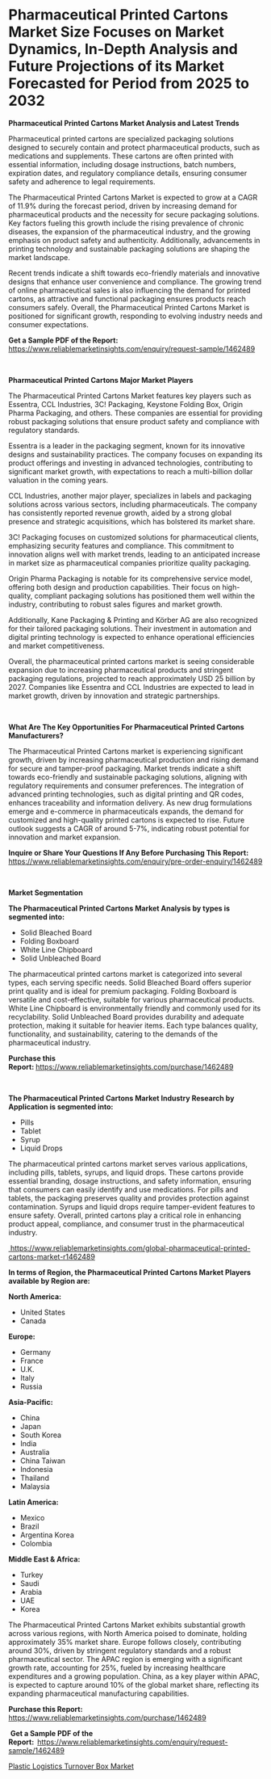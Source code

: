 <p><h1>Pharmaceutical Printed Cartons Market Size Focuses on Market Dynamics, In-Depth Analysis and Future Projections of its Market Forecasted for Period from 2025 to 2032</h1></p><p><strong>Pharmaceutical Printed Cartons Market Analysis and Latest Trends</strong></p>
<p><p>Pharmaceutical printed cartons are specialized packaging solutions designed to securely contain and protect pharmaceutical products, such as medications and supplements. These cartons are often printed with essential information, including dosage instructions, batch numbers, expiration dates, and regulatory compliance details, ensuring consumer safety and adherence to legal requirements. </p><p>The Pharmaceutical Printed Cartons Market is expected to grow at a CAGR of 11.9% during the forecast period, driven by increasing demand for pharmaceutical products and the necessity for secure packaging solutions. Key factors fueling this growth include the rising prevalence of chronic diseases, the expansion of the pharmaceutical industry, and the growing emphasis on product safety and authenticity. Additionally, advancements in printing technology and sustainable packaging solutions are shaping the market landscape. </p><p>Recent trends indicate a shift towards eco-friendly materials and innovative designs that enhance user convenience and compliance. The growing trend of online pharmaceutical sales is also influencing the demand for printed cartons, as attractive and functional packaging ensures products reach consumers safely. Overall, the Pharmaceutical Printed Cartons Market is positioned for significant growth, responding to evolving industry needs and consumer expectations.</p></p>
<p><strong>Get a Sample PDF of the Report:&nbsp;</strong> <a href="https://www.reliablemarketinsights.com/enquiry/request-sample/1462489?utm_campaign=2538&utm_medium=2&utm_source=Github&utm_content=ia&utm_term=08032025&utm_id=pharmaceutical-printed-cartons">https://www.reliablemarketinsights.com/enquiry/request-sample/1462489</a></p>
<p>&nbsp;</p>
<p><strong>Pharmaceutical Printed Cartons Major Market Players</strong></p>
<p><p>The Pharmaceutical Printed Cartons Market features key players such as Essentra, CCL Industries, 3C! Packaging, Keystone Folding Box, Origin Pharma Packaging, and others. These companies are essential for providing robust packaging solutions that ensure product safety and compliance with regulatory standards.</p><p>Essentra is a leader in the packaging segment, known for its innovative designs and sustainability practices. The company focuses on expanding its product offerings and investing in advanced technologies, contributing to significant market growth, with expectations to reach a multi-billion dollar valuation in the coming years.</p><p>CCL Industries, another major player, specializes in labels and packaging solutions across various sectors, including pharmaceuticals. The company has consistently reported revenue growth, aided by a strong global presence and strategic acquisitions, which has bolstered its market share.</p><p>3C! Packaging focuses on customized solutions for pharmaceutical clients, emphasizing security features and compliance. This commitment to innovation aligns well with market trends, leading to an anticipated increase in market size as pharmaceutical companies prioritize quality packaging.</p><p>Origin Pharma Packaging is notable for its comprehensive service model, offering both design and production capabilities. Their focus on high-quality, compliant packaging solutions has positioned them well within the industry, contributing to robust sales figures and market growth.</p><p>Additionally, Kane Packaging & Printing and Körber AG are also recognized for their tailored packaging solutions. Their investment in automation and digital printing technology is expected to enhance operational efficiencies and market competitiveness.</p><p>Overall, the pharmaceutical printed cartons market is seeing considerable expansion due to increasing pharmaceutical products and stringent packaging regulations, projected to reach approximately USD 25 billion by 2027. Companies like Essentra and CCL Industries are expected to lead in market growth, driven by innovation and strategic partnerships.</p></p>
<p>&nbsp;</p>
<p><strong>What Are The Key Opportunities For Pharmaceutical Printed Cartons Manufacturers?</strong></p>
<p><p>The Pharmaceutical Printed Cartons market is experiencing significant growth, driven by increasing pharmaceutical production and rising demand for secure and tamper-proof packaging. Market trends indicate a shift towards eco-friendly and sustainable packaging solutions, aligning with regulatory requirements and consumer preferences. The integration of advanced printing technologies, such as digital printing and QR codes, enhances traceability and information delivery. As new drug formulations emerge and e-commerce in pharmaceuticals expands, the demand for customized and high-quality printed cartons is expected to rise. Future outlook suggests a CAGR of around 5-7%, indicating robust potential for innovation and market expansion.</p></p>
<p><strong>Inquire or Share Your Questions If Any Before Purchasing This Report:</strong> <a href="https://www.reliablemarketinsights.com/enquiry/pre-order-enquiry/1462489?utm_campaign=2538&utm_medium=2&utm_source=Github&utm_content=ia&utm_term=08032025&utm_id=pharmaceutical-printed-cartons">https://www.reliablemarketinsights.com/enquiry/pre-order-enquiry/1462489</a></p>
<p>&nbsp;</p>
<p><strong>Market Segmentation</strong></p>
<p><strong>The Pharmaceutical Printed Cartons Market Analysis by types is segmented into:</strong></p>
<p><ul><li>Solid Bleached Board</li><li>Folding Boxboard</li><li>White Line Chipboard</li><li>Solid Unbleached Board</li></ul></p>
<p><p>The pharmaceutical printed cartons market is categorized into several types, each serving specific needs. Solid Bleached Board offers superior print quality and is ideal for premium packaging. Folding Boxboard is versatile and cost-effective, suitable for various pharmaceutical products. White Line Chipboard is environmentally friendly and commonly used for its recyclability. Solid Unbleached Board provides durability and adequate protection, making it suitable for heavier items. Each type balances quality, functionality, and sustainability, catering to the demands of the pharmaceutical industry.</p></p>
<p><strong>Purchase this Report:&nbsp;</strong><a href="https://www.reliablemarketinsights.com/purchase/1462489?utm_campaign=2538&utm_medium=2&utm_source=Github&utm_content=ia&utm_term=08032025&utm_id=pharmaceutical-printed-cartons">https://www.reliablemarketinsights.com/purchase/1462489</a></p>
<p>&nbsp;</p>
<p><strong>The Pharmaceutical Printed Cartons Market Industry Research by Application is segmented into:</strong></p>
<p><ul><li>Pills</li><li>Tablet</li><li>Syrup</li><li>Liquid Drops</li></ul></p>
<p><p>The pharmaceutical printed cartons market serves various applications, including pills, tablets, syrups, and liquid drops. These cartons provide essential branding, dosage instructions, and safety information, ensuring that consumers can easily identify and use medications. For pills and tablets, the packaging preserves quality and provides protection against contamination. Syrups and liquid drops require tamper-evident features to ensure safety. Overall, printed cartons play a critical role in enhancing product appeal, compliance, and consumer trust in the pharmaceutical industry.</p></p>
<p><a href="https://www.reliablemarketinsights.com/global-pharmaceutical-printed-cartons-market-r1462489?utm_campaign=2538&utm_medium=2&utm_source=Github&utm_content=ia&utm_term=08032025&utm_id=pharmaceutical-printed-cartons">&nbsp;https://www.reliablemarketinsights.com/global-pharmaceutical-printed-cartons-market-r1462489</a></p>
<p><strong>In terms of Region, the Pharmaceutical Printed Cartons Market Players available by Region are:</strong></p>
<p>
    <p> <strong> North America: </strong>
        <ul>
            <li>United States</li>
            <li>Canada</li>
        </ul>
        </p> 
    <p> <strong> Europe: </strong>
        <ul>
            <li>Germany</li>
            <li>France</li>
            <li>U.K.</li>
            <li>Italy</li>
            <li>Russia</li>
        </ul>
        </p> 
    <p> <strong> Asia-Pacific: </strong>
        <ul>
            <li>China</li>
            <li>Japan</li>
            <li>South Korea</li>
            <li>India</li>
            <li>Australia</li>
            <li>China Taiwan</li>
            <li>Indonesia</li>
            <li>Thailand</li>
            <li>Malaysia</li>
        </ul>
        </p> 
    <p> <strong> Latin America: </strong>
        <ul>
            <li>Mexico</li>
            <li>Brazil</li>
            <li>Argentina Korea</li>
            <li>Colombia</li>
        </ul>
        </p> 
    <p> <strong> Middle East & Africa: </strong>
        <ul>
            <li>Turkey</li>
            <li>Saudi</li>
            <li>Arabia</li>
            <li>UAE</li>
            <li>Korea</li>
        </ul>
    </p>
    </p>
<p><p>The Pharmaceutical Printed Cartons Market exhibits substantial growth across various regions, with North America poised to dominate, holding approximately 35% market share. Europe follows closely, contributing around 30%, driven by stringent regulatory standards and a robust pharmaceutical sector. The APAC region is emerging with a significant growth rate, accounting for 25%, fueled by increasing healthcare expenditures and a growing population. China, as a key player within APAC, is expected to capture around 10% of the global market share, reflecting its expanding pharmaceutical manufacturing capabilities.</p></p>
<p><strong>Purchase this Report: </strong><a href="https://www.reliablemarketinsights.com/purchase/1462489?utm_campaign=2538&utm_medium=2&utm_source=Github&utm_content=ia&utm_term=08032025&utm_id=pharmaceutical-printed-cartons">https://www.reliablemarketinsights.com/purchase/1462489</a></p>
<p>&nbsp;<strong>Get a Sample PDF of the Report:&nbsp;&nbsp;</strong><a href="https://www.reliablemarketinsights.com/enquiry/request-sample/1462489?utm_campaign=2538&utm_medium=2&utm_source=Github&utm_content=ia&utm_term=08032025&utm_id=pharmaceutical-printed-cartons">https://www.reliablemarketinsights.com/enquiry/request-sample/1462489</a></p>
<p><strong></strong></p>
<p><p><a href="https://github.com/barnickclara79/Market-Research-Report-List-1/blob/main/plastic-logistics-turnover-box-market.md?utm_campaign=2538&utm_medium=2&utm_source=Github&utm_content=ia&utm_term=08032025&utm_id=pharmaceutical-printed-cartons">Plastic Logistics Turnover Box Market</a></p></p>